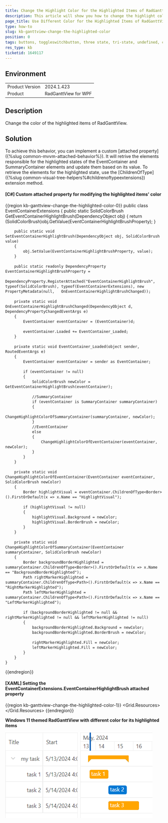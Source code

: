 ```yaml
---
title: Change the Highlight Color for the Highlighted Items of RadGanttView
description: This article will show you how to change the highlight color for the highlighted items of RadGanttView.
page_title: Use Different Color for the Highlighted Items of RadGanttView
type: how-to
slug: kb-ganttview-change-the-highlighted-color
position: 0
tags: buttons, toggleswitchbutton, three state, tri-state, undefined, content, state
res_type: kb
ticketid: 1649117
---
```


## Environment
<table>
	<tbody>
		<tr>
			<td>Product Version</td>
			<td>2024.1.423</td>
		</tr>
		<tr>
			<td>Product</td>
			<td>RadGanttView for WPF</td>
		</tr>
	</tbody>
</table>

## Description

Change the color of the highlighted items of RadGanttView.

## Solution

To achieve this behavior, you can implement a custom [attached property]({%slug common-mvvm-attached-behavior%}). It will retrive the elements responsible for the highlighted states of the EventContainer and SummaryContainer elements and update them based on its value. To retrieve the elements for the highlighted state, use the [ChildrenOfType]({%slug common-visual-tree-helpers%#childrenoftypeextensions}) extension method.

#### __[C#] Custom attached property for modifying the highlighted items' color__
{{region kb-ganttview-change-the-highlighted-color-0}}
    public class EventContainerExtensions
    {
        public static SolidColorBrush GetEventContainerHighlightBrush(DependencyObject obj)
        {
            return (SolidColorBrush)obj.GetValue(EventContainerHighlightBrushProperty);
        }

        public static void SetEventContainerHighlightBrush(DependencyObject obj, SolidColorBrush value)
        {
            obj.SetValue(EventContainerHighlightBrushProperty, value);
        }

        public static readonly DependencyProperty EventContainerHighlightBrushProperty =
            DependencyProperty.RegisterAttached("EventContainerHighlightBrush", typeof(SolidColorBrush), typeof(EventContainerExtensions), new PropertyMetadata(null,   OnEventContainerHighlightBrushChanged));

        private static void OnEventContainerHighlightBrushChanged(DependencyObject d, DependencyPropertyChangedEventArgs e)
        {
            EventContainer eventContainer = (EventContainer)d;

            eventContainer.Loaded += EventContainer_Loaded;
        }

        private static void EventContainer_Loaded(object sender, RoutedEventArgs e)
        {
            EventContainer eventContainer = sender as EventContainer;

            if (eventContainer != null)
            {
                SolidColorBrush newColor = GetEventContainerHighlightBrush(eventContainer);

                //SummaryContainer
                if (eventContainer is SummaryContainer summaryContainer)
                {
                    ChangeHighlightColorOfSummaryContainer(summaryContainer, newColor);
                }
                //EventContainer
                else
                {
                    ChangеHighlightColorOfEventContainer(eventContainer, newColor);
                }
            }
        }

        private static void ChangеHighlightColorOfEventContainer(EventContainer eventContainer, SolidColorBrush newColor)
        {
            Border highlightVisual = eventContainer.ChildrenOfType<Border>().FirstOrDefault(x => x.Name == "HighlightVisual");

            if (highlightVisual != null)
            {
                highlightVisual.Background = newColor;
                highlightVisual.BorderBrush = newColor;
            }
        }

        private static void ChangeHighlightColorOfSummaryContainer(EventContainer summaryContainer, SolidColorBrush newColor)
        {
            Border backgroundBorderHighlighted = summaryContainer.ChildrenOfType<Border>().FirstOrDefault(x => x.Name == "BackgroundBorderHighlighted");
            Path rightMarkerHighlighted = summaryContainer.ChildrenOfType<Path>().FirstOrDefault(x => x.Name == "RightMarkerHighlighted");
            Path leftMarkerHighlighted = summaryContainer.ChildrenOfType<Path>().FirstOrDefault(x => x.Name == "LeftMarkerHighlighted");

            if (backgroundBorderHighlighted != null && rightMarkerHighlighted != null && leftMarkerHighlighted != null)
            {
                backgroundBorderHighlighted.Background = newColor;
                backgroundBorderHighlighted.BorderBrush = newColor;

                rightMarkerHighlighted.Fill = newColor;
                leftMarkerHighlighted.Fill = newColor;
            }
        }
    }
{{endregion}}

#### __[XAML] Setting the EventContainerExtensions.EventContainerHighlightBrush attached property__
{{region kb-ganttview-change-the-highlighted-color-1}}
    <Grid.Resources>
        <!-- If you use NoXaml dlls set the BasedOn property of the Style: BasedOn="{StaticResource EventContainerStyle}" -->
        <Style TargetType="telerik:EventContainer">
            <Setter Property="local:EventContainerExtensions.EventContainerHighlightBrush" Value="Orange"/>
        </Style>
        <!-- If you use NoXaml dlls set the BasedOn property of the Style: BasedOn="{StaticResource SummaryContainerStyle}" -->
        <Style TargetType="telerik:SummaryContainer">
            <Setter Property="local:EventContainerExtensions.EventContainerHighlightBrush" Value="Orange"/>
        </Style>
    </Grid.Resources>
{{endregion}}

__Windows 11 themed RadGanttView with different color for its highlighted items__

![Windows 11 themed RadGanttView with different color for its highlighted items](images/kb-ganttview-change-the-highlighted-color-0.png)